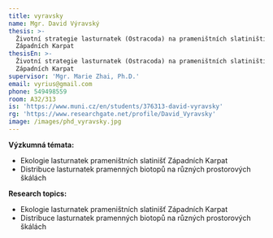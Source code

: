```yaml
---
title: vyravsky
name: Mgr. David Výravský
thesis: >-
  Životní strategie lasturnatek (Ostracoda) na prameništních slatiništích
  Západních Karpat
thesisEn: >-
  Životní strategie lasturnatek (Ostracoda) na prameništních slatiništích
  Západních Karpat
supervisor: 'Mgr. Marie Zhai, Ph.D.'
email: vyrius@gmail.com
phone: 549498559
room: A32/313
is: 'https://www.muni.cz/en/students/376313-david-vyravsky'
rg: 'https://www.researchgate.net/profile/David_Vyravsky'
image: /images/phd_vyravsky.jpg
---
```

<div class="cz">

**Výzkumná témata:**

* Ekologie lasturnatek prameništních slatinišť Západních Karpat
* Distribuce lasturnatek pramenných biotopů na různých prostorových škálách
</div>

<div class="en">

**Research topics:**

* Ekologie lasturnatek prameništních slatinišť Západních Karpat
* Distribuce lasturnatek pramenných biotopů na různých prostorových škálách
</div>
